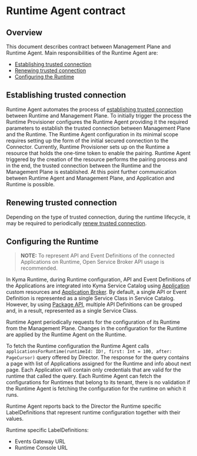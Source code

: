 # Runtime Agent contract

## Overview

This document describes contract between Management Plane and Runtime Agent. Main responsibilities of the Runtime Agent are:
- [Establishing trusted connection](#establishing-trusted-connection)
- [Renewing trusted connection](#renewing-trusted-connection)
- [Configuring the Runtime](#configuring-the-runtime)

## Establishing trusted connection

Runtime Agent automates the process of [establishing trusted connection](./establishing-trusted-connection.md#establishing-trusted-connection) between Runtime and Management Plane. To initially trigger the process the Runtime Provisioner configures the Runtime Agent providing it the required parameters to establish the trusted connection between Management Plane and the Runtime. The Runtime Agent configuration in its minimal scope requires setting up the form of the initial secured connection to the Connector. Currently, Runtime Provisioner sets up on the Runtime a resource that holds the one-time token to enable the pairing. Runtime Agent triggered by the creation of the resource performs the pairing process and in the end, the trusted connection between the Runtime and the Management Plane is established. At this point further communication between Runtime Agent and Management Plane, and Application and Runtime is possible.

## Renewing trusted connection

Depending on the type of trusted connection, during the runtime lifecycle, it may be required to periodically [renew trusted connection](./establishing-trusted-connection.md#client-certificate-flow---certificate-renewal).

## Configuring the Runtime

> **NOTE:** To represent API and Event Definitions of the connected Applications on Runtime, Open Service Broker API usage is recommended.

In Kyma Runtime, during Runtime configuration, API and Event Definitions of the Applications are integrated into Kyma Service Catalog using [Application](https://kyma-project.io/docs/components/application-connector#custom-resource-application) custom resources and [Application Broker](https://kyma-project.io/docs/components/application-connector#architecture-application-broker). By default, a single API or Event Definition is represented as a single Service Class in Service Catalog. However, by using [Package API](./package-api.md), multiple API Definitions can be grouped and, in a result, represented as a single Service Class.

Runtime Agent periodically requests for the configuration of its Runtime from the Management Plane. Changes in the configuration for the Runtime are applied by the Runtime Agent on the Runtime.

To fetch the Runtime configuration the Runtime Agent calls `applicationsForRuntime(runtimeId: ID!, first: Int = 100, after: PageCursor)` query offered by Director. The response for the query contains a page with list of Applications assigned for the Runtime and info about next page. Each Application will contain only credentials that are valid for the runtime that called the query. Each Runtime Agent can fetch the configurations for Runtimes that belong to its tenant, there is no validation if the Runtime Agent is fetching the configuration for the runtime on which it runs.

Runtime Agent reports back to the Director the Runtime specific LabelDefinitions that represent runtime configuration together with their values.

Runtime specific LabelDefinitions:

- Events Gateway URL
- Runtime Console URL
